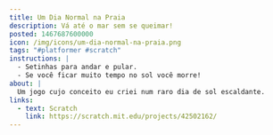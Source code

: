 ```yaml
---
title: Um Dia Normal na Praia
description: Vá até o mar sem se queimar!
posted: 1467687600000
icon: /img/icons/um-dia-normal-na-praia.png
tags: "#platformer #scratch"
instructions: |
  - Setinhas para andar e pular.
  - Se você ficar muito tempo no sol você morre!
about: |
  Um jogo cujo conceito eu criei num raro dia de sol escaldante.
links:
  - text: Scratch
    link: https://scratch.mit.edu/projects/42502162/
---
```


<scratch url="https://scratch.mit.edu/projects/42502162/"></scratch>
